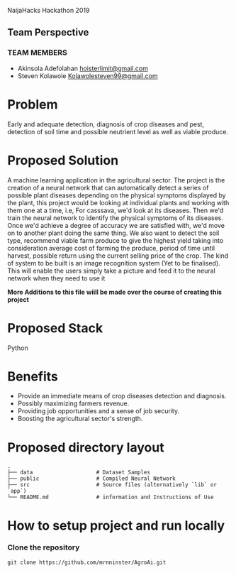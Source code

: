 NaijaHacks Hackathon 2019

## Team Perspective

### TEAM MEMBERS

- Akinsola Adefolahan  hoisterlimit@gmail.com
- Steven Kolawole      Kolawolesteven99@gmail.com

# Problem

Early and adequate detection, diagnosis of crop diseases and pest, detection of soil time and possible
neutrient level as well as viable produce.

# Proposed Solution

A machine learning application in the agricultural sector.
The project is the creation of a neural network that can automatically detect a series of possible plant diseases
depending on the physical symptoms displayed by the plant, this project would be looking at individual plants and 
working with them one at a time, i.e, For casssava, we'd look at its diseases. Then we'd train the neural network to identify 
the physical symptoms of its diseases. Once we'd achieve a degree of accuracy we are satisfied with, we'd move on to
another plant doing the same thing.
We also want to detect the soil type, recommend viable farm produce to give the highest yield taking into consideration
average cost of farming the produce, period of time until harvest, possible return using the current selling price of the 
crop.
The kind of system to be built is an image recognition system (Yet to be finalised).
This will enable the users simply take a picture and feed it to the neural network when they need to use it

**More Additions to this file wiill be made over the course of creating this project**


# Proposed Stack

Python

# Benefits

- Provide an immediate means of crop diseases detection and diagnosis.
- Possibly maximizing farmers revenue.
- Providing job opportunities and a sense of job security.
- Boosting the agricultural sector's strength.


#   Proposed directory layout

    .
    ├── data                    # Dataset Samples
    ├── public                  # Compiled Neural Network
    ├── src                     # Source files (alternatively `lib` or `app`)
    └── README.md               # information and Instructions of Use


# How to setup project and run locally

### Clone the repository 

```
git clone https://github.com/mrnninster/AgroAi.git
```

